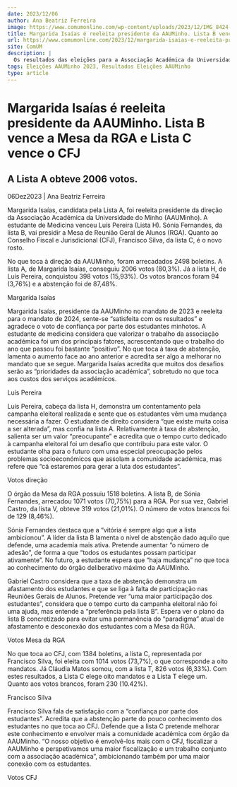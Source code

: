 ```yaml
---
date: 2023/12/06
author: Ana Beatriz Ferreira
image: https://www.comumonline.com/wp-content/uploads/2023/12/IMG_8424-1500x1000.jpg
title: Margarida Isaías é reeleita presidente da AAUMinho. Lista B vence a Mesa da RGA e Lista C vence o CFJ
url: https://www.comumonline.com/2023/12/margarida-isaias-e-reeleita-presidente-da-aauminho-lista-b-vence-a-mesa-da-rga-e-lista-c-vence-o-cfj/
site: ComUM
description: |
  Os resultados das eleições para a Associação Académica da Universidade do Minho (AAUMinho) foram revelados. A lista A, B e C saíram vencedoras.
tags: Eleições AAUMinho 2023, Resultados Eleições AAUMinho
type: article
---
```



# Margarida Isaías é reeleita presidente da AAUMinho. Lista B vence a Mesa da RGA e Lista C vence o CFJ

## A Lista A obteve 2006 votos.

06Dez2023 | Ana Beatriz Ferreira

Margarida Isaías, candidata pela Lista A, foi reeleita presidente da direção da Associação Académica da Universidade do Minho (AAUMinho). A estudante de Medicina venceu Luís Pereira (Lista H). Sónia Fernandes, da lista B, vai presidir a Mesa de Reunião Geral de Alunos (RGA). Quanto ao Conselho Fiscal e Jurisdicional (CFJ), Francisco Silva, da lista C, é o novo rosto.

No que toca à direção da AAUMinho, foram arrecadados 2498 boletins. A lista A, de Margarida Isaías, conseguiu 2006 votos (80,3%). Já a lista H, de Luís Pereira, conquistou 398 votos (15,93%). Os votos brancos foram 94 (3,76%) e a abstenção foi de 87,48%.

Margarida Isaías

Margarida Isaías, presidente da AAUMinho no mandato de 2023 e reeleita para o mandato de 2024, sente-se “satisfeita com os resultados” e agradece o voto de confiança por parte dos estudantes minhotos. A estudante de medicina considera que valorizar o trabalho da associação académica foi um dos principais fatores, acrescentando que o trabalho do ano que passou foi bastante “positivo”. No que toca à taxa de abstenção, lamenta o aumento face ao ano anterior e acredita ser algo a melhorar no mandato que se segue. Margarida Isaías acredita que muitos dos desafios serão as “prioridades da associação académica”, sobretudo no que toca aos custos dos serviços académicos.



Luís Pereira

Luís Pereira, cabeça da lista H, demonstra um contentamento pela campanha eleitoral realizada e sente que os estudantes vêm uma mudança necessária a fazer. O estudante de direito considera “que existe muita coisa a ser alterada”, mas confia na lista A. Relativamente à taxa de abstenção, salienta ser um valor “preocupante” e acredita que o tempo curto dedicado à campanha eleitoral foi um desafio que contribuiu para este valor. O estudante olha para o futuro com uma especial preocupação pelos problemas socioeconómicos que assolam a comunidade académica, mas refere que “cá estaremos para gerar a luta dos estudantes”.



Votos direção



O órgão da Mesa da RGA possuiu 1518 boletins. A lista B, de Sónia Fernandes, arrecadou 1071 votos (70,75%) para a RGA. Por sua vez, Gabriel Castro, da lista V, obteve 319 votos (21,01%). O número de votos brancos foi de 129 (8,46%).

Sónia Fernandes destaca que a “vitória é sempre algo que a lista ambicionou”. A líder da lista B lamenta o nível de abstenção dado aquilo que defende, uma academia mais ativa. Pretende aumentar “o número de adesão”, de forma a que “todos os estudantes possam participar ativamente”. No futuro, a estudante espera que “haja mudança” no que toca ao conhecimento do órgão deliberativo máximo da AAUMinho.

Gabriel Castro considera que a taxa de abstenção demonstra um afastamento dos estudantes e que se liga à falta de participação nas Reuniões Gerais de Alunos. Pretende ver “uma maior participação dos estudantes”, considera que o tempo curto da campanha eleitoral não foi uma ajuda, mas entende a “preferência pela lista B”. Espera ver o plano da lista B concretizado para evitar uma permanência do “paradigma” atual de afastamento e desconexão dos estudantes com a Mesa da RGA.

Votos Mesa da RGA



No que toca ao CFJ, com 1384 boletins, a lista C, representada por Francisco Silva, foi eleita com 1014 votos (73,7%), o que corresponde a oito mandatos. Já Cláudia Matos somou, com a lista T, 826 votos (6,33%). Com estes resultados, a Lista C elege oito mandatos e a Lista T elege um. Quanto aos votos brancos, foram 230 (10.42%).

Francisco Silva

Francisco Silva fala de satisfação com a “confiança por parte dos estudantes”. Acredita que a abstenção parte do pouco conhecimento dos estudantes no que toca ao CFJ. Defende que a lista C pretende melhorar este conhecimento e envolver mais a comunidade académica com órgão da AAUMinho. “O nosso objetivo é envolvê-los mais com o CFJ, fiscalizar a AAUMinho e perspetivamos uma maior fiscalização e um trabalho conjunto com a associação académica”, ambicionando também por uma maior conexão com os estudantes.

Votos CFJ
